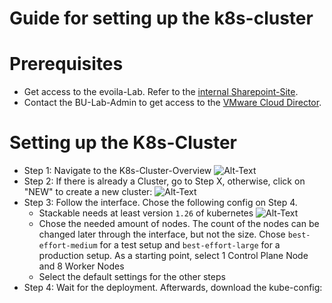 # Guide for setting up the k8s-cluster

# Prerequisites
- Get access to the evoila-Lab. Refer to the [internal Sharepoint-Site](https://evoilade.sharepoint.com/sites/intranet/knowledge/evoila-lab/SitePages/Zugang-beantragen.aspx).
- Contact the BU-Lab-Admin to get access to the [VMware Cloud Director](https://vcd.evoila-lab.work/login/?service=tenant:bu-bigdata&redirectTo=%2Ftenant%2Fbu-bigdata%2F).

# Setting up the K8s-Cluster
- Step 1: Navigate to the K8s-Cluster-Overview
![Alt-Text](screenshot/setup_k8s_step_1.jpg "Step 1")
- Step 2: If there is already a Cluster, go to Step X, otherwise, click on "NEW" to create a new cluster:
![Alt-Text](screenshot/setup_k8s_step_2.jpg "Step 2")
- Step 3: Follow the interface. Chose the following config on Step 4.
    - Stackable needs at least version `1.26` of kubernetes
![Alt-Text](screenshot/setup_k8s_step_3.jpg "Step 3")
    - Chose the needed amount of nodes. The count of the nodes can be changed later through the interface, but not the size. Chose `best-effort-medium` for a test setup and `best-effort-large` for a production setup. As a starting point, select 1 Control Plane Node and 8 Worker Nodes
    - Select the default settings for the other steps
- Step 4: Wait for the deployment. Afterwards, download the kube-config:
